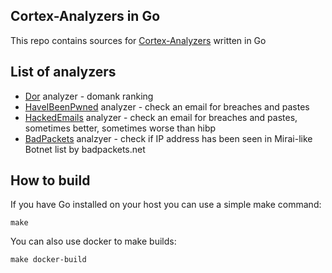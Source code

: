 Cortex-Analyzers in Go
----------------------

This repo contains sources for [Cortex-Analyzers](https://github.com/TheHive-Project/Cortex-Analyzers) written in Go

## List of analyzers

* [Dor](https://github.com/ilyaglow/dor) analyzer - domank ranking
* [HaveIBeenPwned](https://haveibeenpwned.com) analyzer - check an email for breaches and pastes
* [HackedEmails](https://hacked-emails.com) analyzer - check an email for breaches and pastes, sometimes better, sometimes worse than hibp
* [BadPackets](https://mirai.badpackets.net) analzyer - check if IP address has been seen in Mirai-like Botnet list by badpackets.net

## How to build

If you have Go installed on your host you can use a simple make command:

```
make
```

You can also use docker to make builds:
```
make docker-build
```
